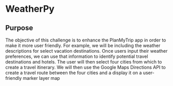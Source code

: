 # WeatherPy

## Purpose 
The objective of this challenge is to enhance the PlanMyTrip app in order to make it more user friendly. For example, we will be including the weather descriptions for select vacation destinations. Once users input their weather preferences, we can use that information to identify potential travel destinations and hotels. The user will then select four cities from which to create a travel itinerary. We will then use the Google Maps Directions API to create a travel route between the four cities and a display it on a user-friendly marker layer map
